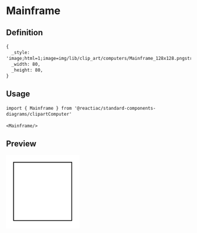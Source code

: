 # Mainframe

## Definition

```
{
  _style: 'image;html=1;image=img/lib/clip_art/computers/Mainframe_128x128.pngstrokeColor=none;',
  _width: 80,
  _height: 80,
}
```

## Usage

```
import { Mainframe } from '@reactiac/standard-components-diagrams/clipartComputer'

<Mainframe/>
```

## Preview

<img src="./mainframe.png" width="200"/>
